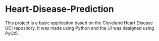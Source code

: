 # Heart-Disease-Prediction
This project is a basic application based on the Cleveland Heart Disease UCI repository. It was made using Python and the UI was designed using PyQt5.
